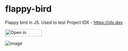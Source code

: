 # flappy-bird

Flappy bird in JS. Used to test Project IDX - https://idx.dev

<a href="https://idx.google.com/new-git?url=https://github.com/prakhar1989/flappy-bird.git&nix=false&type=web">
  <img
    alt="Open in Monospace"
    src="https://www.gstatic.com/monospace/230815/openinprojectidx.png"
    width="120"
    height="24"
  />
</a>

![image](https://github.com/prakhar1989/flappy-bird/assets/649249/db25551d-0a5e-44a6-93f9-aeb96d26db5b)

